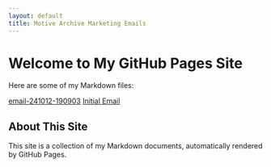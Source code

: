 ```yaml
---
layout: default
title: Motive Archive Marketing Emails
---
```


# Welcome to My GitHub Pages Site

Here are some of my Markdown files:

[email-241012-190903](./email/email-241012-190903.md)
[Initial Email](./email/email-241012-151709.md)

## About This Site

This site is a collection of my Markdown documents, automatically rendered by GitHub Pages.
